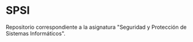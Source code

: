 # SPSI
Repositorio correspondiente a la asignatura "Seguridad y Protección de Sistemas Informáticos".
